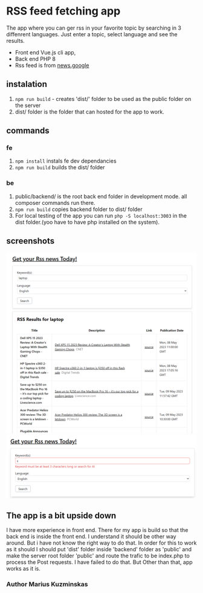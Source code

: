 # RSS feed fetching app

The app where you can ger rss in your favorite topic by searching in 3 diffenrent languages.
Just enter a topic, select language and see the results.

- Front end Vue.js cli app,
- Back end PHP 8
- Rss feed is from [news.google](https://news.google.com/rss/search)

## instalation

1. `npm run build` - creates 'dist/' folder to be used as the public folder on the server
2. dist/ folder is the folder that can hosted for the app to work.

## commands

### fe

1. `npm install` instals fe dev dependancies
2. `npm run build` builds the dist/ folder

### be

1. public/backend/ is the root back end folder in development mode. all composer commands run there.
2. `npm run build` copies backend folder to dist/ folder
3. For local testing of the app you can run `php -S localhost:3003` in the dist folder.(yoo have to have php installed on the system).

## screenshots

![main-ui](./meta/app1.png)
![main-validation](./meta/app-err.png)

## The app is a bit upside down

I have more experience in front end. There for my app is build so that the back end is inside the front end. I understand it should be other way around. But i have not know the right way to do that. In order for this to work as it should I should put 'dist' folder inside 'backend' folder as 'public' and make the server root folder 'public' and route the trafic to be index.php to process the Post requests. I have failed to do that.
But Other than that, app works as it is.

### Author Marius Kuzminskas
